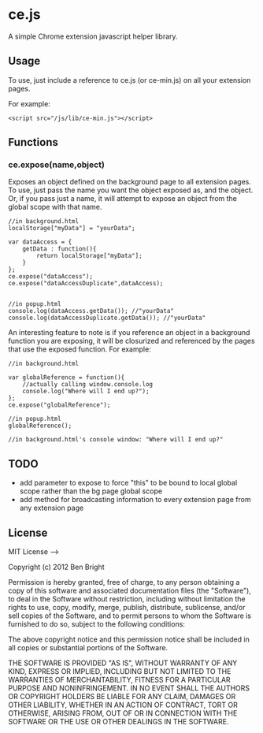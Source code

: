 # ce.js

A simple Chrome extension javascript helper library.

## Usage

To use, just include a reference to ce.js (or ce-min.js) on all your extension pages.

For example:

    <script src="/js/lib/ce-min.js"></script>

## Functions

### ce.expose(name,object)
Exposes an object defined on the background page to all extension pages. To use, just pass the name you want the object exposed as, and the object. Or, if you pass just a name, it will attempt to expose an object from the global scope with that name.

    //in background.html
    localStorage["myData"] = "yourData";

    var dataAccess = {
        getData : function(){
            return localStorage["myData"];
        }
    };
    ce.expose("dataAccess");
    ce.expose("dataAccessDuplicate",dataAccess);
    
    
    //in popup.html
    console.log(dataAccess.getData()); //"yourData"
    console.log(dataAccessDuplicate.getData()); //"yourData"

An interesting feature to note is if you reference an object in a background function you are exposing, it will be closurized and referenced by the pages that use the exposed function. For example:

    //in background.html

    var globalReference = function(){
    	//actually calling window.console.log
    	console.log("Where will I end up?");
    };
    ce.expose("globalReference");

    //in popup.html
    globalReference();

    //in background.html's console window: "Where will I end up?"

## TODO
* add parameter to expose to force "this" to be bound to local global scope rather than the bg page global scope
* add method for broadcasting information to every extension page from any extension page

## License

MIT License --> 

Copyright (c) 2012 Ben Bright

Permission is hereby granted, free of charge, to any person obtaining a copy of this software and associated documentation files (the "Software"), to deal in the Software without restriction, including without limitation the rights to use, copy, modify, merge, publish, distribute, sublicense, and/or sell copies of the Software, and to permit persons to whom the Software is furnished to do so, subject to the following conditions:

The above copyright notice and this permission notice shall be included in all copies or substantial portions of the Software.

THE SOFTWARE IS PROVIDED "AS IS", WITHOUT WARRANTY OF ANY KIND, EXPRESS OR IMPLIED, INCLUDING BUT NOT LIMITED TO THE WARRANTIES OF MERCHANTABILITY, FITNESS FOR A PARTICULAR PURPOSE AND NONINFRINGEMENT. IN NO EVENT SHALL THE AUTHORS OR COPYRIGHT HOLDERS BE LIABLE FOR ANY CLAIM, DAMAGES OR OTHER LIABILITY, WHETHER IN AN ACTION OF CONTRACT, TORT OR OTHERWISE, ARISING FROM, OUT OF OR IN CONNECTION WITH THE SOFTWARE OR THE USE OR OTHER DEALINGS IN THE SOFTWARE.